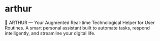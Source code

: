 # arthur
🧠 ARTHUR — Your Augmented Real-time Technological Helper for User Routines. A smart personal assistant built to automate tasks, respond intelligently, and streamline your digital life.
